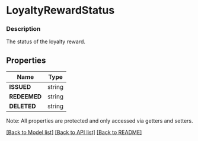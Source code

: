 # LoyaltyRewardStatus

### Description

The status of the loyalty reward.

## Properties
Name | Type
------------ | -------------
**ISSUED** | string
**REDEEMED** | string
**DELETED** | string

Note: All properties are protected and only accessed via getters and setters.

[[Back to Model list]](../../README.md#documentation-for-models) [[Back to API list]](../../README.md#documentation-for-api-endpoints) [[Back to README]](../../README.md)

